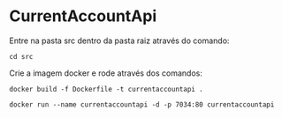 # CurrentAccountApi

Entre na pasta src dentro da pasta raiz através do comando:

``
cd src
``

Crie a imagem docker e rode através dos comandos:

``
docker build -f Dockerfile -t currentaccountapi .
``

``
docker run --name currentaccountapi -d -p 7034:80 currentaccountapi
``
